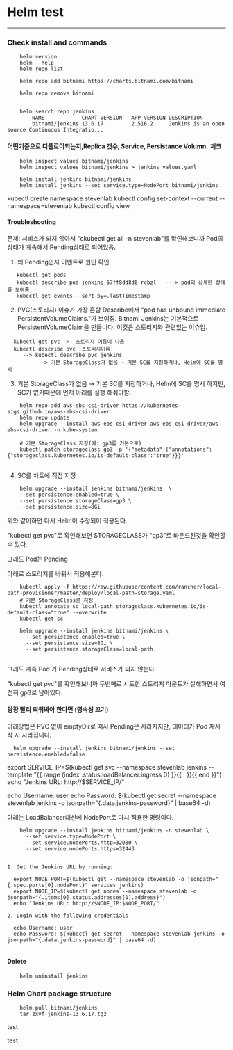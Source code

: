 
# Helm test


-----
### Check install and commands
```angular2html
    helm version
    helm --help
    helm repo list

    helm repo add bitnami https://charts.bitnami.com/bitnami

    helm repo remove bitnami


    helm search repo jenkins
        NAME           	CHART VERSION	APP VERSION	DESCRIPTION
        bitnami/jenkins	13.6.17      	2.516.2    	Jenkins is an open source Continuous Integratio...

```

#### 어떤기준으로 디플로이되는지,Replica 갯수, Service, Persistance Volumn..체크
```shell
    helm inspect values bitnami/jenkins
    helm inspect values bitnami/jenkins > jenkins_values.yaml
```


```shell
    helm install jenkins bitnami/jenkins
    helm install jenkins --set service.type=NodePort bitnami/jenkins
```

kubectl create namespace stevenlab
kubectl config set-context --current --namespace=stevenlab
kubectl config view

#### Troubleshooting
문제: 서비스가 되지 않아서 "ckubectl get all -n stevenlab"를 확인해보니까 Pod의 상태가 계속해서 Pending상태로 되어있음.

1. 왜 Pending인지 이벤트로 원인 확인
```shell
   kubectl get pods
   kubectl describe pod jenkins-67ff8dd8d6-rcbzl   ---> pod의 상세한 상태를 보여줌. 
   kubectl get events --sort-by=.lastTimestamp
```

2. PVC(스토리지) 이슈가 가장 흔함
Describe에서 "pod has unbound immediate PersistentVolumeClaims."가 보여짐.
Bitnami Jenkins는 기본적으로 PersistentVolumeClaim을 만듭니다.
이것은 스토리지와 관련있는 이슈임.

```shell
  kubectl get pvc ->  스토리지 이름이 나옴
  kubectl describe pvc [스토리지이름]
     --> kubectl describe pvc jenkins
          --> 기본 StorageClass가 없음 → 기본 SC를 지정하거나, Helm에 SC를 명시

```

3. 기본 StorageClass가 없음 → 기본 SC를 지정하거나, Helm에 SC를 명시
하지만, SC가 없기때문에 먼저 아래를 실행 해줘야함.
```shell
    helm repo add aws-ebs-csi-driver https://kubernetes-sigs.github.io/aws-ebs-csi-driver
    helm repo update
    helm upgrade --install aws-ebs-csi-driver aws-ebs-csi-driver/aws-ebs-csi-driver -n kube-system
```

```shell
    # 기본 StorageClass 지정(예: gp3를 기본으로)
    kubectl patch storageclass gp3 -p '{"metadata":{"annotations":{"storageclass.kubernetes.io/is-default-class":"true"}}}'
    
```

4. SC를 차트에 직접 지정
```shell
    helm upgrade --install jenkins bitnami/jenkins  \
    --set persistence.enabled=true \
    --set persistence.storageClass=gp3 \
    --set persistence.size=8Gi

```
위와 같이하면 다시 Helm이 수정되어 적용된다.

"kubectl get pvc"로 확인해보면 STORAGECLASS가 "gp3"로 바운드된것을 확인할수 있다.

그래도 Pod는 Pending

아래로 스토리지를 바꿔서 적용해본다.
```shell
    kubectl apply -f https://raw.githubusercontent.com/rancher/local-path-provisioner/master/deploy/local-path-storage.yaml
    # 기본 StorageClass로 지정
    kubectl annotate sc local-path storageclass.kubernetes.io/is-default-class="true" --overwrite
    kubectl get sc
    
    helm upgrade --install jenkins bitnami/jenkins \
      --set persistence.enabled=true \
      --set persistence.size=8Gi \
      --set persistence.storageClass=local-path
    
```

그래도 계속 Pod 가 Pending상태로 서비스가 되지 않는다.

"kubectl get pvc"를 확인해보니까 두번째로 시도한 스토리지 마운트가 실해하면서 여전히 gp3로 남아있다.

#### 당장 빨리 띄워봐야 한다면 (영속성 끄기)
아래방법은 PVC 없이 emptyDir로 떠서 Pending은 사라지지만, 데이터가 Pod 재시작 시 사라집니다.
```shell
  helm upgrade --install jenkins bitnami/jenkins --set persistence.enabled=false
```

export SERVICE_IP=$(kubectl get svc --namespace stevenlab jenkins --template "{{ range (index .status.loadBalancer.ingress 0) }}{{ . }}{{ end }}")
echo "Jenkins URL: http://$SERVICE_IP/"

echo Username: user
echo Password: $(kubectl get secret --namespace stevenlab jenkins -o jsonpath="{.data.jenkins-password}" | base64 -d)

아래는 LoadBalancer대신에 NodePort로 다시 적용한 명령이다.
```shell
    helm upgrade --install jenkins bitnami/jenkins -n stevenlab \
      --set service.type=NodePort \
      --set service.nodePorts.http=32080 \
      --set service.nodePorts.https=32443
      
      
1. Get the Jenkins URL by running:

  export NODE_PORT=$(kubectl get --namespace stevenlab -o jsonpath="{.spec.ports[0].nodePort}" services jenkins)
  export NODE_IP=$(kubectl get nodes --namespace stevenlab -o jsonpath="{.items[0].status.addresses[0].address}")
  echo "Jenkins URL: http://$NODE_IP:$NODE_PORT/"

2. Login with the following credentials

  echo Username: user
  echo Password: $(kubectl get secret --namespace stevenlab jenkins -o jsonpath="{.data.jenkins-password}" | base64 -d)
        
```

#### Delete
```shell
    helm uninstall jenkins
```

### Helm Chart package structure
```shell
    helm pull bitnami/jenkins
    tar zxvf jenkins-13.6.17.tgz
```


test


test







